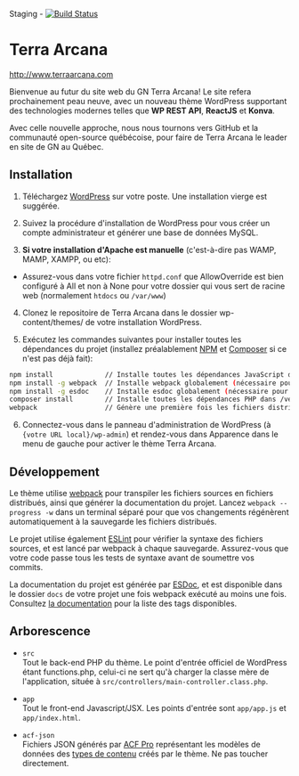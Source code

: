 Staging - [![Build Status](http://yu-shan.net:5555/job/Terra%20Arcana%202.0%20Staging/badge/icon)](http://yu-shan.net:5555/job/Terra%20Arcana%202.0%20Staging/)

# Terra Arcana
http://www.terraarcana.com

Bienvenue au futur du site web du GN Terra Arcana! Le site refera prochainement peau neuve, avec un nouveau thème WordPress supportant des technologies modernes telles que **WP REST API**, **ReactJS** et **Konva**.

Avec celle nouvelle approche, nous nous tournons vers GitHub et la communauté open-source québécoise, pour faire de Terra Arcana le leader en site de GN au Québec.

## Installation

1. Téléchargez [WordPress](http://fr.wordpress.org) sur votre poste. Une installation vierge est suggérée.

2. Suivez la procédure d'installation de WordPress pour vous créer un compte administrateur et générer une base de données MySQL.

3. **Si votre installation d'Apache est manuelle** (c'est-à-dire pas WAMP, MAMP, XAMPP, ou etc):
  * Assurez-vous dans votre fichier `httpd.conf` que AllowOverride est bien configuré à All et non à None pour votre dossier qui vous sert de racine web (normalement `htdocs` ou `/var/www`)

4. Clonez le repositoire de Terra Arcana dans le dossier wp-content/themes/ de votre installation WordPress.

5. Exécutez les commandes suivantes pour installer toutes les dépendances du projet (installez préalablement [NPM](https://www.npmjs.com) et [Composer](https://getcomposer.org) si ce n'est pas déjà fait):
```bash
npm install             // Installe toutes les dépendances JavaScript dans /node_modules
npm install -g webpack  // Installe webpack globalement (nécessaire pour générer les fichiers HTML/CSS/JS distribués)
npm install -g esdoc    // Installe esdoc globalement (nécessaire pour générer la documentation)
composer install        // Installe toutes les dépendances PHP dans /vendor
webpack                 // Génère une première fois les fichiers distribués dans /dist et la documentation dans /docs
```

6. Connectez-vous dans le panneau d'administration de WordPress (à `{votre URL local}/wp-admin`) et rendez-vous dans Apparence dans le menu de gauche pour activer le thème Terra Arcana.

## Développement

Le thème utilise [webpack](https://webpack.github.io/docs/) pour transpiler les fichiers sources en fichiers distribués, ainsi que générer la documentation du projet. Lancez `webpack --progress -w` dans un terminal séparé pour que vos changements régénèrent automatiquement à la sauvegarde les fichiers distribués.

Le projet utilise également [ESLint](http://eslint.org/) pour vérifier la syntaxe des fichiers sources, et est lancé par webpack à chaque sauvegarde. Assurez-vous que votre code passe tous les tests de syntaxe avant de soumettre vos commits.

La documentation du projet est générée par [ESDoc](https://esdoc.org), et est disponible dans le dossier `docs` de votre projet une fois webpack exécuté au moins une fois. Consultez [la documentation](https://esdoc.org/tags.html) pour la liste des tags disponibles.

## Arborescence
* `src`  
   Tout le back-end PHP du thème. Le point d'entrée officiel de WordPress étant functions.php, celui-ci ne sert qu'à charger la classe mère de l'application, située à `src/controllers/main-controller.class.php`.

* `app`  
   Tout le front-end Javascript/JSX. Les points d'entrée sont `app/app.js` et `app/index.html`.

* `acf-json`  
  Fichiers JSON générés par [ACF Pro](http://www.advancedcustomfields.com) représentant les modèles de données des [types de contenu](https://codex.wordpress.org/Post_Types) créés par le thème. Ne pas toucher directement.
